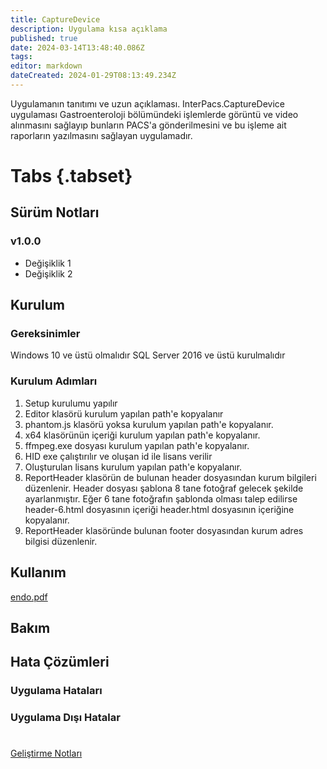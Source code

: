 ```yaml
---
title: CaptureDevice
description: Uygulama kısa açıklama
published: true
date: 2024-03-14T13:48:40.086Z
tags: 
editor: markdown
dateCreated: 2024-01-29T08:13:49.234Z
---
```


Uygulamanın tanıtımı ve uzun açıklaması.
InterPacs.CaptureDevice uygulaması Gastroenteroloji bölümündeki işlemlerde görüntü ve video alınmasını sağlayıp bunların PACS'a gönderilmesini ve bu işleme ait raporların yazılmasını sağlayan uygulamadır.
# Tabs {.tabset}
## Sürüm Notları
### v1.0.0
- Değişiklik 1
- Değişiklik 2



## Kurulum



### Gereksinimler
Windows 10 ve üstü olmalıdır
SQL Server 2016 ve üstü kurulmalıdır

### Kurulum Adımları
1. Setup kurulumu yapılır
2. Editor klasörü kurulum yapılan path'e kopyalanır
3. phantom.js klasörü yoksa kurulum yapılan path'e kopyalanır.
4. x64 klasörünün içeriği kurulum yapılan path'e kopyalanır.
5. ffmpeg.exe dosyası kurulum yapılan path'e kopyalanır.
6. HID exe çalıştırılır ve oluşan id ile lisans verilir
7. Oluşturulan lisans kurulum yapılan path'e kopyalanır.
8. ReportHeader klasörün de bulunan header dosyasından kurum bilgileri düzenlenir. Header dosyası şablona 8 tane fotoğraf gelecek şekilde ayarlanmıştır. Eğer 6 tane fotoğrafın şablonda olması talep edilirse header-6.html dosyasının içeriği header.html dosyasının içeriğine kopyalanır.
9. ReportHeader klasöründe bulunan footer dosyasından kurum adres bilgisi düzenlenir.


## Kullanım

[endo.pdf](/endo.pdf)

## Bakım

## Hata Çözümleri

### Uygulama Hataları


### Uygulama Dışı Hatalar

#

[Geliştirme Notları](/Gelistirme/Uygulama-Adi)